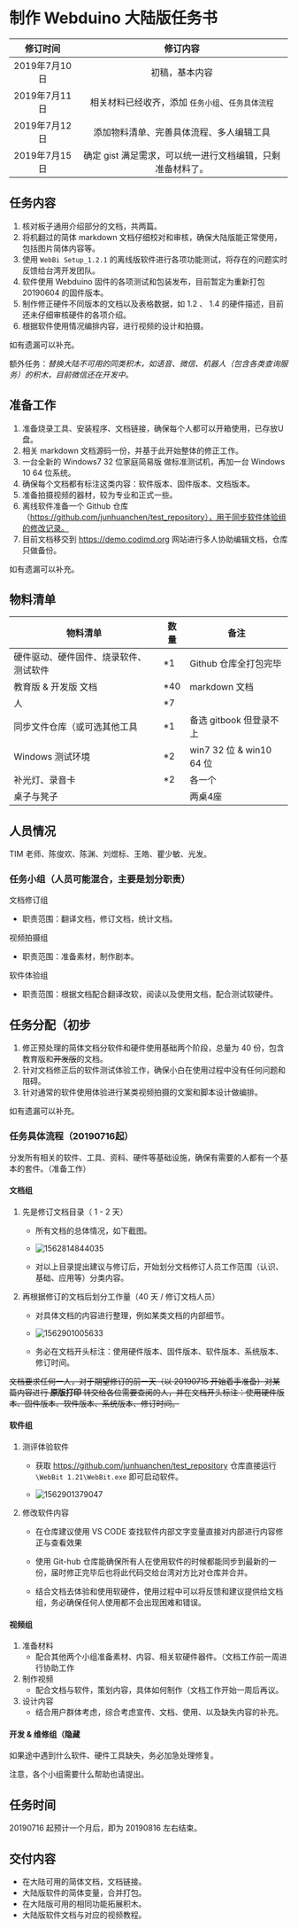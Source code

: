 # 制作 Webduino 大陆版任务书

|   修订时间    |                     修订内容                      |
| :-----------: | :-----------------------------------------------: |
| 2019年7月10日 |                  初稿，基本内容                   |
| 2019年7月11日 | 相关材料已经收齐，添加 `任务小组`、`任务具体流程` |
| 2019年7月12日 |            添加物料清单、完善具体流程、多人编辑工具 |
| 2019年7月15日 | 确定 gist 满足需求，可以统一进行文档编辑，只剩准备材料了。  |

## 任务内容

1. 核对板子通用介绍部分的文档，共两篇。
2. 将机翻过的简体 markdown 文档仔细校对和审核，确保大陆版能正常使用，包括图片简体内容等。
3. 使用 `WebBi Setup_1.2.1` 的离线版软件进行各项功能测试，将存在的问题实时反馈给台湾开发团队。
4. 软件使用 Webduino 固件的各项测试和包装发布，目前暂定为重新打包 20190604 的固件版本。
5. 制作修正硬件不同版本的文档以及表格数据，如 1.2 、 1.4 的硬件描述，目前还未仔细审核硬件的各项介绍。
6. 根据软件使用情况编排内容，进行视频的设计和拍摄。

如有遗漏可以补充。

额外任务：*替换大陆不可用的同类积木，如语音、微信、机器人（包含各类查询服务）的积木，目前微信还在开发中。*

## 准备工作

1. 准备烧录工具、安装程序、文档链接，确保每个人都可以开箱使用，已存放U盘。
2. 相关 markdown 文档源码一份，并基于此开始整体的修正工作。
3. 一台全新的 Windows7  32 位家庭简易版 做标准测试机，再加一台 Windows 10 64 位系统。
4. 确保每个文档都有标注这类内容：软件版本、固件版本、文档版本。
5. 准备拍摄视频的器材，较为专业和正式一些。
6. 离线软件准备一个 Github 仓库（https://github.com/junhuanchen/test_repository），用于同步软件体验组的修改记录。
7. 目前文档移交到 https://demo.codimd.org  网站进行多人协助编辑文档，仓库只做备份。

如有遗漏可以补充。

## 物料清单

| 物料清单                               | 数量 | 备注                     |
| -------------------------------------- | ---- | ------------------------ |
| 硬件驱动、硬件固件、烧录软件、测试软件 | *1   | Github 仓库全打包完毕    |
| 教育版 & 开发版 文档                   | *40  | markdown 文档            |
| 人                                     | *7   |                          |
| 同步文件仓库（或可选其他工具           | *1   | 备选 gitbook 但登录不上  |
| Windows 测试环境                       | *2   | win7 32 位 & win10 64 位 |
| 补光灯、录音卡                         | *2   | 各一个                  |
| 桌子与凳子                             |      | 两桌4座                         |

## 人员情况

TIM 老师、陈俊欢、陈渊、刘煜标、王皓、瞿少敏、光发。

### 任务小组（人员可能混合，主要是划分职责）

文档修订组

- 职责范围：翻译文档，修订文档，统计文档。

视频拍摄组

- 职责范围：准备素材，制作剧本。

软件体验组

- 职责范围：根据文档配合翻译改软，阅读以及使用文档，配合测试软硬件。

## 任务分配（初步

1. 修正预处理的简体文档分软件和硬件使用基础两个阶段，总量为 40 份，包含教育版和~~开发版~~的文档。
2. 针对文档修正后的软件测试体验工作，确保小白在使用过程中没有任何问题和阻碍。
3. 针对通常的软件使用体验进行某类视频拍摄的文案和脚本设计做编排。

如有遗漏可以补充。

### 任务具体流程（20190716起）

分发所有相关的软件、工具、资料、硬件等基础设施，确保有需要的人都有一个基本的套件。（准备工作）

#### 文档组

1. 先是修订文档目录（ 1 - 2 天）

   - 所有文档的总体情况，如下截图。

   - ![1562814844035](images\1562814844035.png)

   - 对以上目录提出建议与修订后，开始划分文档修订人员工作范围（认识、基础、应用等）分类内容。

2. 再根据修订的文档后划分工作量（40 天 / 修订文档人员）

   - 对具体文档的内容进行整理，例如某类文档的内部细节。

   - ![1562901005633](images\1562901005633.png)

   - 务必在文档开头标注：使用硬件版本、固件版本、软件版本、系统版本、修订时间。

~~文档要求任何一人，对于期望修订的前一天（以 20190715 开始着手准备）对某篇内容进行 **原版打印** 转交给各位需要查阅的人，并在文档开头标注：使用硬件版本、固件版本、软件版本、系统版本、修订时间。~~

#### 软件组

1. 测评体验软件

   - 获取 https://github.com/junhuanchen/test_repository 仓库直接运行`\WebBit 1.21\WebBit.exe` 即可启动软件。

   - ![1562901379047](images\1562901379047.png)

2. 修改软件内容

   - 在仓库建议使用 VS CODE 查找软件内部文字变量直接对内部进行内容修正与查看效果
   - 使用 Git-hub 仓库能确保所有人在使用软件的时候都能同步到最新的一份，届时修正完毕后也将此代码交给台湾对方比对仓库并合并。

   - 结合文档去体验和使用软硬件，使用过程中可以将反馈和建议提供给文档组，务必确保任何人使用都不会出现困难和错误。

#### 视频组

1. 准备材料
   - 配合其他两个小组准备素材、内容、相关软硬件器件。（文档工作前一周进行协助工作
2. 制作视频
   - 配合文档与软件，策划内容，具体如何制作（文档工作开始一周后再议。
3. 设计内容
   - 结合用户群体考虑，综合考虑宣传、文档、使用、以及缺失内容的补充。

#### 开发 & 维修组（隐藏

如果途中遇到什么软件、硬件工具缺失，务必加急处理修复。

注意，各个小组需要什么帮助也请提出。

## 任务时间

20190716 起预计一个月后，即为 20190816 左右结束。

## 交付内容

- 在大陆可用的简体文档，文档链接。
- 大陆版软件的简体变量，合并打包。
- 在大陆版可用的相同功能拓展积木。
- 大陆版软件文档与对应的视频教程。
